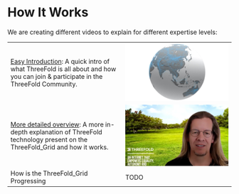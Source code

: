 # How It Works

We are creating different videos to explain for different expertise levels:

|                                                                                                                                                |                                            |
| ---------------------------------------------------------------------------------------------------------------------------------------------- | ------------------------------------------ |
| [Easy Introduction](howitworks_3): A quick intro of what ThreeFold is all about and how you can join & participate in the ThreeFold Community. | ![](img/tf_world.jpg ":size=300x160")      |
| [More detailed overview](howitworks_2): A more in-depth explanation of ThreeFold technology present on the ThreeFold_Grid and how it works.    | ![](img/how_work_pic1.png ":size=300x160") |
| How is the ThreeFold_Grid Progressing                                                                                                          | TODO                                       |
